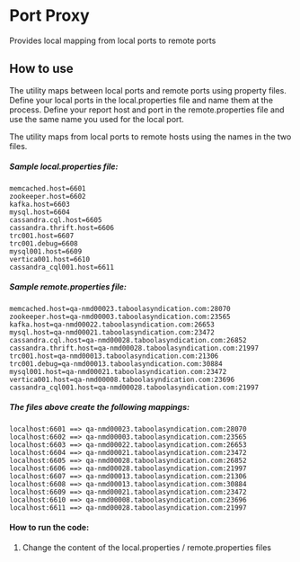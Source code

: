 # Port Proxy

Provides local mapping from local ports to remote ports

## How to use

The utility maps between local ports and remote ports using property files.
Define your local ports in the local.properties file and name them at the process.
Define your report host and port in the remote.properties file and use the same name
you used for the local port.

The utility maps from local ports to remote hosts using the names in the two files.


##### Sample local.properties file:

```
memcached.host=6601
zookeeper.host=6602
kafka.host=6603
mysql.host=6604
cassandra.cql.host=6605
cassandra.thrift.host=6606
trc001.host=6607
trc001.debug=6608
mysql001.host=6609
vertica001.host=6610
cassandra_cql001.host=6611
```

##### Sample remote.properties file:

```
memcached.host=qa-nmd00023.taboolasyndication.com:28070
zookeeper.host=qa-nmd00003.taboolasyndication.com:23565
kafka.host=qa-nmd00022.taboolasyndication.com:26653
mysql.host=qa-nmd00021.taboolasyndication.com:23472
cassandra.cql.host=qa-nmd00028.taboolasyndication.com:26852
cassandra.thrift.host=qa-nmd00028.taboolasyndication.com:21997
trc001.host=qa-nmd00013.taboolasyndication.com:21306
trc001.debug=qa-nmd00013.taboolasyndication.com:30884
mysql001.host=qa-nmd00021.taboolasyndication.com:23472
vertica001.host=qa-nmd00008.taboolasyndication.com:23696
cassandra_cql001.host=qa-nmd00028.taboolasyndication.com:21997
```

##### The files above create the following mappings:
```
localhost:6601 ==> qa-nmd00023.taboolasyndication.com:28070
localhost:6602 ==> qa-nmd00003.taboolasyndication.com:23565
localhost:6603 ==> qa-nmd00022.taboolasyndication.com:26653
localhost:6604 ==> qa-nmd00021.taboolasyndication.com:23472
localhost:6605 ==> qa-nmd00028.taboolasyndication.com:26852
localhost:6606 ==> qa-nmd00028.taboolasyndication.com:21997
localhost:6607 ==> qa-nmd00013.taboolasyndication.com:21306
localhost:6608 ==> qa-nmd00013.taboolasyndication.com:30884
localhost:6609 ==> qa-nmd00021.taboolasyndication.com:23472
localhost:6610 ==> qa-nmd00008.taboolasyndication.com:23696
localhost:6611 ==> qa-nmd00028.taboolasyndication.com:21997
```

#### How to run the code:

1. Change the content of the local.properties / remote.properties files 